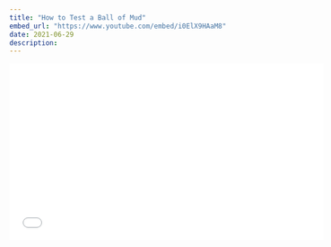 ```yaml
---
title: "How to Test a Ball of Mud"
embed_url: "https://www.youtube.com/embed/i0ElX9HAaM8"
date: 2021-06-29
description:
---
```


<iframe width="560" height="315" src="{{page.embed_url}}" title="YouTube video player" frameborder="0" allow="accelerometer; autoplay; clipboard-write; encrypted-media; gyroscope; picture-in-picture" allowfullscreen></iframe>
